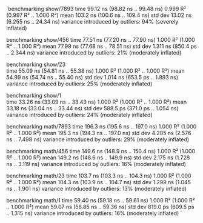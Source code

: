 `benchmarking show/7893
time                 99.12 ns   (98.82 ns .. 99.48 ns)
                     0.999 R²   (0.997 R² .. 1.000 R²)
mean                 103.2 ns   (100.6 ns .. 109.4 ns)
std dev              13.02 ns   (6.255 ns .. 24.34 ns)
variance introduced by outliers: 94% (severely inflated)

benchmarking show/456 
time                 77.51 ns   (77.20 ns .. 77.90 ns)
                     1.000 R²   (1.000 R² .. 1.000 R²)
mean                 77.99 ns   (77.68 ns .. 78.51 ns)
std dev              1.311 ns   (850.4 ps .. 2.344 ns)
variance introduced by outliers: 21% (moderately inflated)

benchmarking show/23  
time                 55.09 ns   (54.81 ns .. 55.38 ns)
                     1.000 R²   (1.000 R² .. 1.000 R²)
mean                 54.99 ns   (54.74 ns .. 55.40 ns)
std dev              1.014 ns   (653.5 ps .. 1.893 ns)
variance introduced by outliers: 25% (moderately inflated)

benchmarking show/1   
time                 33.26 ns   (33.09 ns .. 33.43 ns)
                     1.000 R²   (1.000 R² .. 1.000 R²)
mean                 33.18 ns   (33.04 ns .. 33.44 ns)
std dev              588.5 ps   (371.0 ps .. 1.054 ns)
variance introduced by outliers: 24% (moderately inflated)

benchmarking math/7893
time                 196.3 ns   (195.6 ns .. 197.0 ns)
                     1.000 R²   (1.000 R² .. 1.000 R²)
mean                 195.3 ns   (194.3 ns .. 197.0 ns)
std dev              4.205 ns   (2.576 ns .. 7.498 ns)
variance introduced by outliers: 29% (moderately inflated)

benchmarking math/456
time                 149.6 ns   (148.9 ns .. 150.4 ns)
                     1.000 R²   (1.000 R² .. 1.000 R²)
mean                 149.2 ns   (148.6 ns .. 149.9 ns)
std dev              2.175 ns   (1.728 ns .. 3.119 ns)
variance introduced by outliers: 16% (moderately inflated)

benchmarking math/23
time                 103.7 ns   (103.3 ns .. 104.3 ns)
                     1.000 R²   (1.000 R² .. 1.000 R²)
mean                 104.3 ns   (103.9 ns .. 104.7 ns)
std dev              1.299 ns   (1.045 ns .. 1.901 ns)
variance introduced by outliers: 13% (moderately inflated)

benchmarking math/1
time                 59.40 ns   (59.18 ns .. 59.61 ns)
                     1.000 R²   (1.000 R² .. 1.000 R²)
mean                 59.07 ns   (58.85 ns .. 59.36 ns)
std dev              819.0 ps   (609.5 ps .. 1.315 ns)
variance introduced by outliers: 16% (moderately inflated)
`
